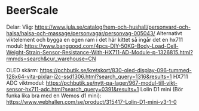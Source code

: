 # BeerScale
 Delar:
 Våg: https://www.jula.se/catalog/hem-och-hushall/personvard-och-halsa/halsa-och-massage/personvagar/personvag-005043/
 Alternativt viktelement och bygga en egen ram i det här kittet så ingår det en hx711 modul: https://www.banggood.com/4pcs-DIY-50KG-Body-Load-Cell-Weight-Strain-Sensor-Resistance-With-HX711-AD-Module-p-1326815.html?rmmds=search&cur_warehouse=CN
 
 OLED skärm: https://pchbutik.se/kretskort/830-oled-display-096-tummed-128x64-vita-pixlar-i2c-ssd1306.html?search_query=1316&results=1
 HX711 ADC viktmodul: https://pchbutik.se/nytt-pa-lager/967-modul-till-vikt-sensor-hx711-adc.html?search_query=0391&results=1
 Lolin D1 mini (Bör funka lika bra med en Wemos d1 mini): https://www.webhallen.com/se/product/315417-Lolin-D1-mini-v3-1-0
 
 
